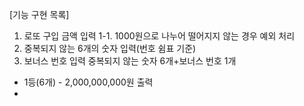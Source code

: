 [기능 구현 목록]
1. 로또 구입 금액 입력
   1-1. 1000원으로 나누어 떨어지지 않는 경우 예외 처리
2. 중복되지 않는 6개의 숫자 입력(번호 쉼표 기준)
3. 보너스 번호 입력
   중복되지 않는 숫자 6개+보너스 번호 1개
- 1등(6개) - 2,000,000,000원 출력
- 